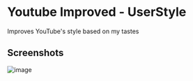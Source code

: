 # Youtube Improved - UserStyle
Improves YouTube's style based on my tastes

## Screenshots

![image](https://github.com/Reinachan/youtube-improved-userstyle/assets/16106839/47862f5d-e105-4878-8bff-641bfed325af)
